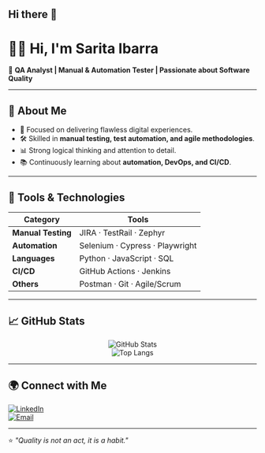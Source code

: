 ## Hi there 👋

<!--
**saritabustos91-star/saritabustos91-star** is a ✨ _special_ ✨ repository because its `README.md` (this file) appears on your GitHub profile.

Here are some ideas to get you started:

- 🔭 I’m currently working on ...
- 🌱 I’m currently learning ...
- 👯 I’m looking to collaborate on ...
- 🤔 I’m looking for help with ...
- 💬 Ask me about ...
- 📫 How to reach me: ...
- 😄 Pronouns: ...
- ⚡ Fun fact: ...
-->

<!--
# 👩‍💻 Hola, soy Sarita Ibarra  

🌟 **QA Analyst | Tester Manual & Automatización | Apasionada por la calidad del software**  

---

## 🚀 Sobre mí  
- 🔎 Enfocada en garantizar experiencias digitales sin errores.  
- 🛠️ Conocimientos en **pruebas manuales, automatizadas y metodologías ágiles**.  
- 📊 Me gusta resolver problemas con **pensamiento lógico y enfoque en el detalle**.  
- 📚 Aprendiendo siempre sobre **automatización, DevOps y CI/CD**.  

---

## 🧰 Tecnologías & Herramientas  
<div align="center">

| Categoría | Herramientas |
|-----------|--------------|
| **Pruebas Manuales** | JIRA · TestRail · Zephyr |
| **Automatización** | Selenium · Cypress · Playwright |
| **Lenguajes** | Python · JavaScript · SQL |
| **CI/CD** | GitHub Actions · Jenkins |
| **Otros** | Postman · Git · Agile/Scrum |

</div>

---

## 📈 GitHub Stats  

<div align="center">

![GitHub Stats](https://github-readme-stats.vercel.app/api?username=saritabustos91-star&show_icons=true&theme=radical)  
![Top Langs](https://github-readme-stats.vercel.app/api/top-langs/?username=saritabustos91-star&layout=compact&theme=radical)

</div>

---

## 🌍 Conéctate conmigo  
[![LinkedIn](https://img.shields.io/badge/LinkedIn-0A66C2?style=for-the-badge&logo=linkedin&logoColor=white)](https://www.linkedin.com/in/sarita-maria-ibarra-bustos-83b358185/)  
[![Email](https://img.shields.io/badge/Email-D14836?style=for-the-badge&logo=gmail&logoColor=white)](mailto:saritabustos91@gmail.com)

---

⭐️ *"La calidad no es un acto, es un hábito."*  

-->


# 👩‍💻 Hi, I'm Sarita Ibarra  

🌟 **QA Analyst | Manual & Automation Tester | Passionate about Software Quality**  

---

## 🚀 About Me  
- 🔎 Focused on delivering flawless digital experiences.  
- 🛠️ Skilled in **manual testing, test automation, and agile methodologies**.  
- 📊 Strong logical thinking and attention to detail.  
- 📚 Continuously learning about **automation, DevOps, and CI/CD**.  

---

## 🧰 Tools & Technologies  
<div align="center">

| Category | Tools |
|----------|-------|
| **Manual Testing** | JIRA · TestRail · Zephyr |
| **Automation** | Selenium · Cypress · Playwright |
| **Languages** | Python · JavaScript · SQL |
| **CI/CD** | GitHub Actions · Jenkins |
| **Others** | Postman · Git · Agile/Scrum |

</div>

---

## 📈 GitHub Stats  

<div align="center">

![GitHub Stats](https://github-readme-stats.vercel.app/api?username=SaritaIbarra&show_icons=true&theme=radical)  
![Top Langs](https://github-readme-stats.vercel.app/api/top-langs/?username=SaritaIbarra&layout=compact&theme=radical)

</div>

---

## 🌍 Connect with Me  
[![LinkedIn](https://img.shields.io/badge/LinkedIn-0A66C2?style=for-the-badge&logo=linkedin&logoColor=white)](https://www.linkedin.com/in/sarita-maria-ibarra-bustos-83b358185/)  
[![Email](https://img.shields.io/badge/Email-D14836?style=for-the-badge&logo=gmail&logoColor=white)](mailto:saritabustos91@gmail.com)

---

⭐️ *"Quality is not an act, it is a habit."*  

